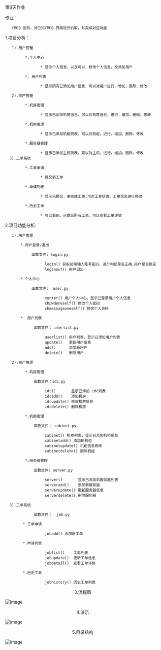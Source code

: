 第8天作业

作业：

       CMDB 进阶，对已知CMDB 界面进行扒取，并完成对应功能

1.项目分析：

       1).用户管理
	   
	         *.个人中心
			 
			        * 显示个人信息，以及可以，修改个人信息，及添加用户
				
	         *. 用户列表
			 
			        * 显示所有已添加用户信息，可以对用户进行，增加，删除，修改
			
	   2).资产管理	
	   
             *.机房管理
			 
			        * 显示已添加机房信息，可以对机房信息，进行，增加，删除，修改
			 
	         *.机柜管理
			 
			        * 显示已添加机柜列表，可以对机柜，进行，增加，删除，修改
				 
             *.服务器管理
			 
			        * 显示已添加主机列表，可以对主机，进行，增加，删除，修改				 
	  3).工单系统
	            
             *.工单申请
				
			        * 提交新工单
				
             *.申请列表
				
			        * 显示已提交，未完成工单,可对工单状态，工单信息进行修改
					
             *.历史工单
				
			        * 可以看到，已提交所有工单，可以查看工单详情
				
			
	          

	  
2.项目功能分析:

       1).用户管理
	   
	       *.用户登录/退出 
		   
		        函数文件: login.py 
			   
			          login() 获取前端输入账号密码，进行判断是否正确,用户是否锁定
			          loginout() 用户退出
                      
	       *.个人中心
		   
		        函数文件:  user.py
			   
			          center() 用户个人中心，显示已登录用户个人信息
			          chpwdoneself() 修改个人密码
			          chmessageoneself() 修改个人资料
			   
		   *. 用户列表
		       
			     函数文件： userlist.py
				
			          userlist() 用户列表，显示已添加用户列表
			          update()   更新用户信息
			          add()      添加新用户
			          delete()   删除用户
			
	   2).资产管理

             *.机房管理
			     
				 函数文件：idc.py
				      
			          idc()       显示已添加 idc列表
				      idcadd()    添加机房
				      idcupdate() 修改机房信息
				      idcdelete() 删除机房
		
	         *.机柜管理
                  
                 函数文件： cabinet.py
                       
 			          cabinet() 机柜列表，显示已添加机柜信息
			          cabinetadd() 添加新机柜
			          cabinetupdate() 机柜信息修改
			          cabinetdelete() 删除机柜
				 
	         *.服务器管理
         	    
				 函数文件: server.py
				 
 			          server()       显示已添加机服务器列表
 			          serveradd()    添加新服务器
 			          serverupdate() 更新服务器信息
 			          serverdelete() 删除服务器
		
	  3).工单系统
	          
			     函数文件：  job.py
            	  
            *.工单申请
			    
 			          jobadd() 添加新工单
				
            *.申请列表
				
 			          joblist()    工单列表
 			          jobupdate()  更新工单信息
 			          jobdetail()  查看工单详情
				     
            *.历史工单
			    
 			          jobhistory() 历史工单列表
				
 				
	

	 
<center>3.流程图</center > 

![image](https://github.com/1032231418/python/blob/master/day7/liucheng.png)

<center>4.演示</center > 

![image](https://github.com/1032231418/python/blob/master/day7/zy.gif)

<center>5.目录结构</center > 

![image](https://github.com/1032231418/python/blob/master/day7/mulu.png)




